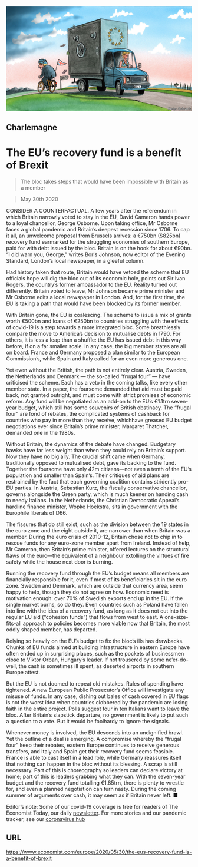 ![](./images/20200530_EUD000.jpg)

## Charlemagne

# The EU’s recovery fund is a benefit of Brexit

> The bloc takes steps that would have been impossible with Britain as a member

> May 30th 2020

CONSIDER A COUNTERFACTUAL. A few years after the referendum in which Britain narrowly voted to stay in the EU, David Cameron hands power to a loyal chancellor, George Osborne. Upon taking office, Mr Osborne faces a global pandemic and Britain’s deepest recession since 1706. To cap it all, an unwelcome proposal from Brussels arrives: a €750bn ($825bn) recovery fund earmarked for the struggling economies of southern Europe, paid for with debt issued by the bloc. Britain is on the hook for about €90bn. “I did warn you, George,” writes Boris Johnson, now editor of the Evening Standard, London’s local newspaper, in a gleeful column.

Had history taken that route, Britain would have vetoed the scheme that EU officials hope will dig the bloc out of its economic hole, points out Sir Ivan Rogers, the country’s former ambassador to the EU. Reality turned out differently. Britain voted to leave, Mr Johnson became prime minister and Mr Osborne edits a local newspaper in London. And, for the first time, the EU is taking a path that would have been blocked by its former member.

With Britain gone, the EU is coalescing. The scheme to issue a mix of grants worth €500bn and loans of €250bn to countries struggling with the effects of covid-19 is a step towards a more integrated bloc. Some breathlessly compare the move to America’s decision to mutualise debts in 1790. For others, it is less a leap than a shuffle: the EU has issued debt in this way before, if on a far smaller scale. In any case, the big member states are all on board. France and Germany proposed a plan similar to the European Commission’s, while Spain and Italy called for an even more generous one.

Yet even without the British, the path is not entirely clear. Austria, Sweden, the Netherlands and Denmark — the so-called “frugal four” — have criticised the scheme. Each has a veto in the coming talks, like every other member state. In a paper, the foursome demanded that aid must be paid back, not granted outright, and must come with strict promises of economic reform. Any fund will be negotiated as an add-on to the EU’s €1.1trn seven-year budget, which still has some souvenirs of British obstinacy. The “frugal four” are fond of rebates, the complicated systems of cashback for countries who pay in more than they receive, whichhave greased EU budget negotiations ever since Britain’s prime minister, Margaret Thatcher, demanded one in the 1980s.

Without Britain, the dynamics of the debate have changed. Budgetary hawks have far less weight than when they could rely on Britain’s support. Now they have no big ally. The crucial shift came when Germany, traditionally opposed to mutualised debt, gave its backing to the fund. Together the foursome have only 42m citizens—not even a tenth of the EU’s population and smaller than Spain’s. Their critiques of aid plans are restrained by the fact that each governing coalition contains stridently pro-EU parties. In Austria, Sebastian Kurz, the fiscally conservative chancellor, governs alongside the Green party, which is much keener on handing cash to needy Italians. In the Netherlands, the Christian Democratic Appeal’s hardline finance minister, Wopke Hoekstra, sits in government with the Europhile liberals of D66.

The fissures that do still exist, such as the division between the 19 states in the euro zone and the eight outside it, are narrower than when Britain was a member. During the euro crisis of 2010-12, Britain chose not to chip in to rescue funds for any euro-zone member apart from Ireland. Instead of help, Mr Cameron, then Britain’s prime minister, offered lectures on the structural flaws of the euro—the equivalent of a neighbour extolling the virtues of fire safety while the house next door is burning.

Running the recovery fund through the EU’s budget means all members are financially responsible for it, even if most of its beneficiaries sit in the euro zone. Sweden and Denmark, which are outside that currency area, seem happy to help, though they do not agree on how. Economic need is motivation enough: over 70% of Swedish exports end up in the EU. If the single market burns, so do they. Even countries such as Poland have fallen into line with the idea of a recovery fund, as long as it does not cut into the regular EU aid (“cohesion funds”) that flows from west to east. A one-size-fits-all approach to policies becomes more viable now that Britain, the most oddly shaped member, has departed.

Relying so heavily on the EU’s budget to fix the bloc’s ills has drawbacks. Chunks of EU funds aimed at building infrastructure in eastern Europe have often ended up in surprising places, such as the pockets of businessmen close to Viktor Orban, Hungary’s leader. If not trousered by some ne’er-do-well, the cash is sometimes ill spent, as deserted airports in southern Europe attest.

But the EU is not doomed to repeat old mistakes. Rules of spending have tightened. A new European Public Prosecutor’s Office will investigate any misuse of funds. In any case, dishing out bales of cash covered in EU flags is not the worst idea when countries clobbered by the pandemic are losing faith in the entire project. Polls suggest four in ten Italians want to leave the bloc. After Britain’s slapstick departure, no government is likely to put such a question to a vote. But it would be foolhardy to ignore the signals.

Whenever money is involved, the EU descends into an undignified brawl. Yet the outline of a deal is emerging. A compromise whereby the “frugal four” keep their rebates, eastern Europe continues to receive generous transfers, and Italy and Spain get their recovery fund seems feasible. France is able to cast itself in a lead role, while Germany reassures itself that nothing can happen in the bloc without its blessing. A scrap is still necessary. Part of this is choreography so leaders can declare victory at home; part of this is leaders grabbing what they can. With the seven-year budget and the recovery fund totalling €1.85trn, there is plenty to wrestle for, and even a planned negotiation can turn nasty. During the coming summer of arguments over cash, it may seem as if Britain never left. ■

Editor’s note: Some of our covid-19 coverage is free for readers of The Economist Today, our daily [newsletter](https://www.economist.com/https://my.economist.com/user#newsletter). For more stories and our pandemic tracker, see our [coronavirus hub](https://www.economist.com//news/2020/03/11/the-economists-coverage-of-the-coronavirus)

## URL

https://www.economist.com/europe/2020/05/30/the-eus-recovery-fund-is-a-benefit-of-brexit
